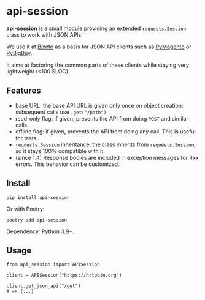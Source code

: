 # api-session

**api-session** is a small module providing an extended `requests.Session` class to work with JSON APIs.

We use it at [Bixoto](https://bixoto.com/) as a basis for JSON API clients such as [PyMagento][] or
[PyBigBuy][].

It aims at factoring the common parts of these clients while staying very lightweight (<100 SLOC).

[PyMagento]: https://github.com/Bixoto/PyMagento
[PyBigBuy]: https://github.com/Bixoto/PyBigBuy

## Features

* base URL: the base API URL is given only once on object creation; subsequent calls use `.get("/path")`
* read-only flag: if given, prevents the API from doing `POST` and similar calls
* offline flag: if given, prevents the API from doing any call. This is useful for tests.
* `requests.Session` inheritance: the class inherits from `requests.Session`, so it stays 100% compatible with it
* (since 1.4) Response bodies are included in exception messages for 4xx errors. This behavior can be customized.

## Install

    pip install api-session

Or with Poetry:

    poetry add api-session

Dependency: Python 3.9+.

## Usage

```python3
from api_session import APISession

client = APISession("https://httpbin.org")

client.get_json_api("/get")
# => {...}
```

